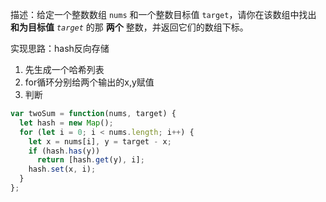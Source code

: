 描述：给定一个整数数组 `nums` 和一个整数目标值 `target`，请你在该数组中找出 **和为目标值** _`target`_ 的那 **两个** 整数，并返回它们的数组下标。


实现思路：hash反向存储
1. 先生成一个哈希列表
2. for循环分别给两个输出的x,y赋值
3. 判断
```js
var twoSum = function(nums, target) {
  let hash = new Map();
  for (let i = 0; i < nums.length; i++) {
    let x = nums[i], y = target - x;
    if (hash.has(y))
      return [hash.get(y), i];
    hash.set(x, i);
  }
};
```
